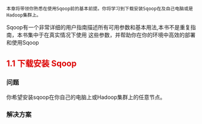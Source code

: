     本章将带领你熟悉在使用Sqoop前的基本前提。你将学习到下载安装Sqoop在及自己电脑或是Hadoop集群上。
Sqoop有一个非常详细的用户指南描述所有可用参数和基本用法,本书不是重复指南，本书集中于在真实情况下使用
这些参数，并帮助你在你的环境中高效的部署和使用Sqoop

<h2><font color="#dd0000">1.1 下载安装 Sqoop</font></br></h2>

<h3>问题</h3>
你希望安装sqoop在你自己的电脑上或Hadoop集群上的任意节点。

<h3>解决方案</h3>
